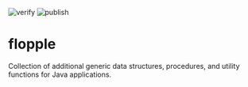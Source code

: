 ![verify](https://github.com/kkorolyov/flopple/workflows/verify/badge.svg)
![publish](https://github.com/kkorolyov/flopple/workflows/publish/badge.svg)

# flopple

Collection of additional generic data structures, procedures, and utility functions for Java applications.
